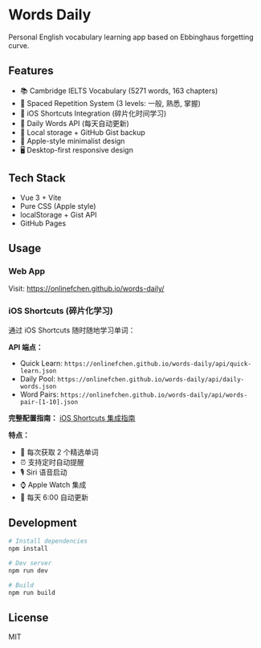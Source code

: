 # Words Daily

Personal English vocabulary learning app based on Ebbinghaus forgetting curve.

## Features

- 📚 Cambridge IELTS Vocabulary (5271 words, 163 chapters)
- 🧠 Spaced Repetition System (3 levels: 一般, 熟悉, 掌握)
- 📱 iOS Shortcuts Integration (碎片化时间学习)
- 🔄 Daily Words API (每天自动更新)
- 💾 Local storage + GitHub Gist backup
- 🎨 Apple-style minimalist design
- 🖥️ Desktop-first responsive design

## Tech Stack

- Vue 3 + Vite
- Pure CSS (Apple style)
- localStorage + Gist API
- GitHub Pages

## Usage

### Web App
Visit: https://onlinefchen.github.io/words-daily/

### iOS Shortcuts (碎片化学习)

通过 iOS Shortcuts 随时随地学习单词：

**API 端点：**
- Quick Learn: `https://onlinefchen.github.io/words-daily/api/quick-learn.json`
- Daily Pool: `https://onlinefchen.github.io/words-daily/api/daily-words.json`
- Word Pairs: `https://onlinefchen.github.io/words-daily/api/words-pair-[1-10].json`

**完整配置指南：** [iOS Shortcuts 集成指南](docs/IOS_SHORTCUTS_GUIDE.md)

**特点：**
- 📱 每次获取 2 个精选单词
- ⏰ 支持定时自动提醒
- 🎙️ Siri 语音启动
- ⌚ Apple Watch 集成
- 🔄 每天 6:00 自动更新

## Development

```bash
# Install dependencies
npm install

# Dev server
npm run dev

# Build
npm run build
```

## License

MIT
